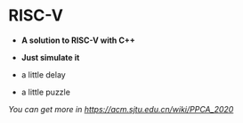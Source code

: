 # RISC-V

- **A solution to RISC-V with C++**

+ **Just simulate it**

+ a little delay

+ a little puzzle


*You can get more in https://acm.sjtu.edu.cn/wiki/PPCA_2020*
